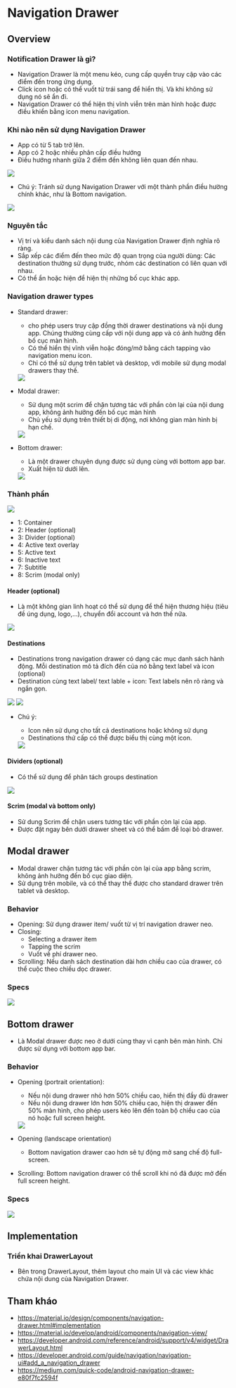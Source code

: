 # Navigation Drawer

## Overview
### Notification Drawer là gì?
- Navigation Drawer là một menu kéo, cung cấp quyền truy cập vào các điểm đến trong ứng dụng.
- Click icon hoặc có thể vuốt từ trái sang để hiển thị. Và khi không sử dụng nó sẽ ẩn đi.
- Navigation Drawer có thể hiện thị vĩnh viễn trên màn hình hoặc được điều khiển bằng icon menu navigation.
### Khi nào nên sử dụng Navigation Drawer
- App có từ 5 tab trở lên.
- App có 2 hoặc nhiều phân cấp điều hướng
- Điều hướng nhanh giữa 2 điểm đến không liên quan đến nhau.

<img src="images/drawer_5_des.png"/>

- Chú ý: Tránh sử dụng Navigation Drawer với một thành phần điều hường chính khác, như là Bottom navigation.

<img src="images/drawer_with_bottom.png"/>

### Nguyên tắc
- Vị trí và kiểu danh sách nội dung của Navigation Drawer định nghĩa rõ ràng.
- Sắp xếp các điểm đến theo mức độ quan trọng của người dùng: Các destination thường sử dụng trước, nhóm các destination có liên quan với nhau.
- Có thể ẩn hoặc hiện để hiện thị những bố cục khác app.

### Navigation drawer types
- Standard drawer:
	+ cho phép users truy cập đồng thời drawer destinations và nội dung app. Chúng thường cùng cấp với nội dung app và có ảnh hưởng đến bố cục màn hình.
	+ Có thể hiển thị vĩnh viễn hoặc đóng/mở bằng cách tapping vào navigation menu icon.
	+ Chỉ có thể sử dụng trên tablet và desktop, với mobile sử dụng modal drawers thay thế.

	<img src="images/standard_drawer.png"/>

- Modal drawer:
	+ Sử dụng một scrim để chặn tương tác với phần còn lại của nội dung app, không ảnh hưởng đến bố cục màn hình
	+ Chủ yếu sử dụng trên thiết bị di động, nơi không gian màn hình bị hạn chế.
	
	<img src="images/modal_drawer.png"/>

- Bottom drawer:
	+ Là một drawer chuyên dụng được sử dụng cùng với bottom app bar.
	+ Xuất hiện từ dưới lên.
	
	<img src="images/bottom_drawer.png"/>

### Thành phần

<img src="images/navigation_drawer_elements.png"/>

- 1: Container
- 2: Header (optional)
- 3: Divider (optional)
- 4: Active text overlay
- 5: Active text
- 6: Inactive text
- 7: Subtitle
- 8: Scrim (modal only)

#### Header (optional)
- Là một không gian linh hoạt có thể sử dụng để thể hiện thương hiệu (tiêu đề úng dụng, logo,...), chuyển đổi account và hơn thế nữa.

<img src="images/header.png"/>

#### Destinations
- Destinations trong navigation drawer có dạng các mục danh sách hành động. Mỗi destination mô tả đích đến của nó bằng text label và icon (optional)
- Destination cùng text label/ text lable + icon: Text labels nên rõ ràng và ngắn gọn.

<img src="images/destination_labels.png"/>

<img src="images/destination_labels.png"/>

- Chú ý:
	+ Icon nên sử dụng cho tất cả destinations hoặc không sử dụng
	+ Destinations thứ cấp có thể được biểu thị cùng một icon.

	<img src="images/destination_secondary.png"/>

#### Dividers (optional)
- Có thể sử dụng để phân tách groups destination

<img src="images/dividers_destination.png"/>

#### Scrim (modal và bottom only)
- Sử dung Scrim để chặn users tương tác với phần còn lại của app.
- Được đặt ngay bên dưới drawer sheet và có thể bấm để loại bỏ drawer.

## Modal drawer
- Modal drawer chặn tương tác với phần còn lại của app bằng scrim, không ảnh hưởng đến bố cục giao diện.
- Sử dụng trên mobile, và có thể thay thế được cho standard drawer trên tablet và desktop.
### Behavior
- Opening: Sử dụng drawer item/ vuốt từ vị trí navigation drawer neo.
- Closing:
	+ Selecting a drawer item
	+ Tapping the scrim
	+ Vuốt về phí drawer neo.
- Scrolling: Nếu danh sách destination dài hơn chiều cao của drawer, có thể cuộc theo chiều dọc drawer.
### Specs

<img src="images/specs_modal_drawer.png"/>

## Bottom drawer
- Là Modal drawer được neo ở dưới cùng thay vì cạnh bên màn hình. Chỉ được sử dụng với bottom app bar.
### Behavior
- Opening (portrait orientation):
	+ Nếu nội dung drawer nhỏ hơn 50% chiều cao, hiển thị đầy đủ drawer
	+ Nếu nội dung drawer lớn hơn 50% chiều cao, hiện thị drawer đến 50% màn hình, cho phép users kéo lên đến toàn bộ chiều cao của nó hoặc full screen height.

	<img src="images/portrait_orientation.png"/>

- Opening (landscape orientation)
	+ Bottom navigation drawer cao hơn sẽ tự động mở sang chế độ full-screen.
- Scrolling: Bottom navigation drawer có thể scroll khi nó đã được mở đến full screen height.
### Specs

<img src="images/specs_bottom_drawer.png"/>

## Implementation

### Triển khai DrawerLayout
- Bên trong DrawerLayout, thêm layout cho main UI và các view khác chứa nội dung của Navigation Drawer.

## Tham kháo
- https://material.io/design/components/navigation-drawer.html#implementation
- https://material.io/develop/android/components/navigation-view/
- https://developer.android.com/reference/android/support/v4/widget/DrawerLayout.html
- https://developer.android.com/guide/navigation/navigation-ui#add_a_navigation_drawer
- https://medium.com/quick-code/android-navigation-drawer-e80f7fc2594f

